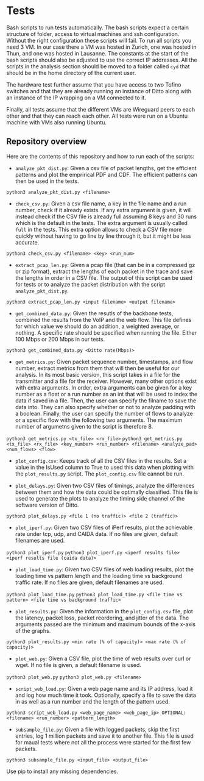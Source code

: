 # Tests

Bash scripts to run tests automatically. The bash scripts expect a certain structure of folder, access to virtual machines and ssh configuration. Without the right configuration these scripts will fail. To run all scripts you need 3 VM. In our case there a VM was hosted in Zurich, one was hosted in Thun, and one was hosted in Lausanne. The constants at the start of the bash scripts should also be adjusted to use the correct IP addresses. All the scripts in the analysis section should be moved to a folder called `cyd` that should be in the home directory of the current user.

The hardware test further assume that you have access to two Tofino switches and that they are already running an instance of Ditto along with an instance of the IP wrapping on a VM connected to it. 

Finally, all tests assume that the different VMs are Wireguard peers to each other and that they can reach each other. All tests were run on a Ubuntu machine with VMs also running Ubuntu.


## Repository overview

Here are the contents of this repository and how to run each of the scripts:

* `analyze_pkt_dist.py`: Given a csv file of packet lengths, get the efficient patterns and plot the emprirical PDF and CDF. The efficient patterns can then be used in the tests.

```python3 analyze_pkt_dist.py <filename>```

* `check_csv.py`: Given a csv file name, a key in the file name and a run number, check if it already exists. If any extra argument is given, it will instead check if the CSV file is already full assuming 8 keys and 30 runs which is the default in the tests. The extra argument is usually called `full` in the tests. This extra option allows to check a CSV file more quickly without having to go line by line through it, but it might be less accurate.

```python3 check_csv.py <filename> <key> <run_num>```

* `extract_pcap_len.py`: Given a pcap file (that can be in a compressed gz or zip format), extract the lengths of each packet in the trace and save the lengths in order in a CSV file. The output of this script can be used for tests or to analyze the packet distribution with the script `analyze_pkt_dist.py`.

```python3 extract_pcap_len.py <input filename> <output filename>```

* `get_combined_data.py`: Given the resutls of the backbone tests, combined the results from the VoIP and the web flow. This file defines for which value we should do an addition, a weighted average, or nothing. A specific rate should be specified when running the file. Either 100 Mbps or 200 Mbps in our tests.

```python3 get_combined_data.py <Ditto rate(Mbps)>```

* `get_metrics.py`: Given packet sequence number, timestamps, and flow number, extract metrics from them that will then be useful for our analysis. In its most basic version, this script takes in a file for the transmitter and a file for the receiver. However, many other options exist with extra arguments. In order, extra arguments can be given for a key number as a float or a run number as an int that will be used to index the data if saved in a file. Then, the user can specify the filname to save the data into. They can also specify whether or not to analyze padding with a boolean. Finally, the user can specify the number of flows to analyze or a specific flow with the following two arguments. The maximum number of argumetns given to the script is therefore 8.

```python3 get_metrics.py <tx_file> <rx_file>```
```python3 get_metrics.py <tx_file> <rx_file> <key_number> <run_number> <filename> <analyze_pad> <num_flows> <flow>```

* `plot_config.csv`: Keeps track of all the CSV files in the results. Set a value in the IsUsed column to True to used this data when plotting with the `plot_results.py` script. The `plot_config.csv` file cannot be run.

* `plot_delays.py`: Given two CSV files of timings, analyze the differences between them and how the data could be optimally classified. This file is used to generate the plots to analyze the timing side channel of the software version of Ditto.

```python3 plot_delays.py <file 1 (no traffic)> <file 2 (traffic)>```

* `plot_iperf.py`: Given two CSV files of iPerf results, plot the achievable rate under tcp, udp, and CAIDA data. If no files are given, default filenames are used.

```python3 plot_iperf.py```
```python3 plot_iperf.py <iperf results file> <iperf results file (caida data)>```

* `plot_load_time.py`: Given two CSV files of web loading results, plot the loading time vs pattern length and the loading time vs background traffic rate. If no files are given, default filenames are used.

```python3 plot_load_time.py```
```python3 plot_load_time.py <file time vs pattern> <file time vs background traffic>```

* `plot_results.py`: Given the information in the `plot_config.csv` file, plot the latency, packet loss, packet reordering, and jitter of the data. The arguments passed are the minimum and maximum bounds of the x-axis of the graphs.

```python3 plot_results.py <min rate (% of capacity)> <max rate (% of capacity)>```

* `plot_web.py`: Given a CSV file, plot the time of web results over curl or wget. If no file is given, a default filename is used.

```python3 plot_web.py```
```python3 plot_web.py <filename>```

* `script_web_load.py`: Given a web page name and its IP address, load it and log how much time it took. Optionally, specify a file to save the data in as well as a run number and the length of the pattern used.

```python3 script_web_load.py <web_page_name> <web_page_ip> OPTIONAL: <filename> <run_number> <pattern_length>```

* `subsample_file.py`: Given a file with logged packets, skip the first entries, log 1 million packets and save it to another file. This file is used for maual tests where not all the process were started for the first few packets.

```python3 subsample_file.py <input_file> <output_file>```

Use pip to install any missing dependencies.
